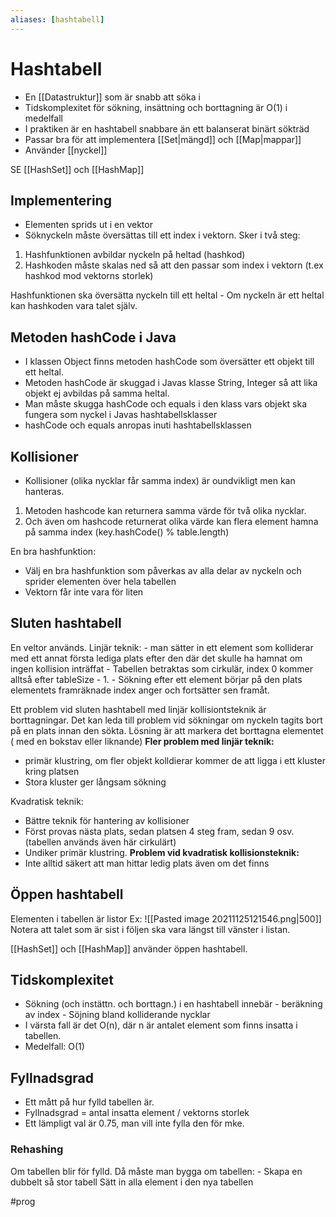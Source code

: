 ```yaml
---
aliases: [hashtabell]
---
```


# Hashtabell
- En [[Datastruktur]] som är snabb att söka i
- Tidskomplexitet för sökning, insättning och borttagning är O(1) i medelfall
- I praktiken är en hashtabell snabbare än ett balanserat binärt sökträd
- Passar bra för att implementera [[Set|mängd]] och [[Map|mappar]]
- Använder [[nyckel]]

SE [[HashSet]] och [[HashMap]]

## Implementering
- Elementen sprids ut i en vektor
- Söknyckeln måste översättas till ett index i vektorn. Sker i två steg:
1. Hashfunktionen avbildar nyckeln på heltad (hashkod)
2. Hashkoden måste skalas ned så att den passar som index i vektorn (t.ex hashkod mod vektorns storlek)

Hashfunktionen ska översätta nyckeln till ett heltal
		- Om nyckeln är ett heltal kan hashkoden vara talet själv.

## Metoden hashCode i Java
- I klassen Object finns metoden hashCode som översätter ett objekt till ett heltal. 
- Metoden hashCode är skuggad i Javas klasse String, Integer så att lika objekt ej avbildas på samma heltal.
- Man måste skugga hashCode och equals i den klass vars objekt ska fungera som nyckel i Javas hashtabellsklasser
- hashCode och equals anropas inuti hashtabellsklassen

## Kollisioner
- Kollisioner (olika nycklar får samma index) är oundvikligt men kan hanteras.
1. Metoden hashcode kan returnera samma värde för två olika nycklar.
2. Och även om hashcode returnerat olika värde kan flera element hamna på samma index (key.hashCode() % table.length)

En bra hashfunktion:
- Välj en bra hashfunktion som påverkas av alla delar av nyckeln och sprider elementen över hela tabellen
- Vektorn får inte vara för liten

## Sluten hashtabell
En veltor används.
Linjär teknik: 
		- man sätter in ett element som kolliderar med ett annat första lediga plats efter den där det skulle ha hamnat om ingen kollision inträffat
		- Tabellen betraktas som cirkulär, index 0 kommer alltså efter tableSize - 1.
		- Sökning efter ett element börjar på den plats elementets framräknade index anger och fortsätter sen framåt.
		
Ett problem vid sluten hashtabell med linjär kollisiontsteknik är borttagningar. Det kan leda till problem vid sökningar om nyckeln tagits bort på en plats innan den sökta. Lösning är att markera det borttagna elementet ( med en bokstav eller liknande)
**Fler problem med linjär teknik:**
- primär klustring, om fler objekt kolldierar kommer de att ligga i ett kluster kring platsen
- Stora kluster ger långsam sökning
		
Kvadratisk teknik:
- Bättre teknik för hantering av kollisioner
- Först provas nästa plats, sedan platsen 4 steg fram, sedan 9 osv.  (tabellen används även här cirkulärt)
- Undiker primär klustring.
**Problem vid kvadratisk kollisionsteknik:**
- Inte alltid säkert att man hittar ledig plats även om det finns

## Öppen hashtabell
Elementen i tabellen är listor
Ex:
![[Pasted image 20211125121546.png|500]]
Notera att talet som är sist i följen ska vara längst till vänster i listan.

[[HashSet]] och [[HashMap]] använder öppen hashtabell.

## Tidskomplexitet
- Sökning (och instättn. och borttagn.) i en hashtabell innebär
		-  beräkning av index
		-  Söjning bland kolliderande nycklar
- I värsta fall är det O(n), där n är antalet element som finns insatta i tabellen.
- Medelfall: O(1)

## Fyllnadsgrad
- Ett mått på hur fylld tabellen är.
- Fyllnadsgrad = antal insatta element / vektorns storlek
- Ett lämpligt val är 0.75, man vill inte fylla den för mke.

### Rehashing
Om tabellen blir för fylld.
Då måste man bygga om tabellen:
	- Skapa en dubbelt så stor tabell
	Sätt in alla element i den nya tabellen
	
	






#prog 